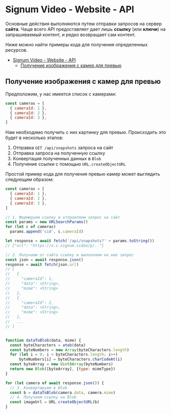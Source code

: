 # Signum Video - Website - API

Основные действия выполняются путем отправки запросов
на сервер **сайта**. Чаще всего API предоставляет дает лишь **ссылку** (или **ключи**) на
запрашиваемый контент, и редко возвращает сам контент.

Ниже можно найти примеры кода для получения определенных ресурсов.
- [Signum Video - Website - API](#signum-video---website---api)
  - [Получение изображения с камер для превью](#получение-изображения-с-камер-для-превью)


<a name="get_previews"></a>
## Получение изображения с камер для превью
Предположим, у нас имеется список с камерами:
```js
const cameras = [
  { cameraId: 1 },
  { cameraId: 2 },
  { cameraId: 3 },
]
```
Нам необходимо получить с них картинку для превью.
Происходить это будет в несколько этапов:
1) Отправка `GET /api/snapshots` запроса на сайт
2) Отправка запроса на полученную ссылку
3) Конвертация полученных данных в `Blob`
4) Получение ссылки с помощью `URL.createObjectURL`

Простой пример кода для получения превью камер может выглядить следующим образом:
```js
const cameras = [
  { cameraId: 1 },
  { cameraId: 2 },
  { cameraId: 3 },
]

// 1. Формируем ссылку и отправляем запрос на сайт
const params = new URLSearchParams()
for (let c of cameras)
  params.append('cid', c.cameraId)

let response = await fetch('/api/snapshots?' + params.toString())
// {"url": "https://x.c.signum.video/p/.."}

// 2. Получаем от сайта ссылку и выполняем на нее запрос
const json = await response.json()
response = await fetch(json.url)
// [
//   {
//     "cameraId": 1,
//     "data": <String>,
//     "mime": <String> 
//   },
//   {
//     "cameraId": 2,
//     "data": <String>,
//     "mime": <String> 
//   },
//   ...
// ]


function dataToBlob(data, mime) {
  const byteCharacters = atob(data)
  const byteNumbers = new Array(byteCharacters.length)
  for (let i = 0; i < byteCharacters.length; i++)
      byteNumbers[i] = byteCharacters.charCodeAt(i)
  const byteArray = new Uint8Array(byteNumbers)
  return new Blob([byteArray], {type: mimeType})
}

for (let camera of await response.json()) {
  // 3. Конвертируем в Blob
  const b = dataToBlob(camera.data, camera.mime)
  // 4. Получаем ссылку на Blob
  const imageUrl = URL.createObjectURL(b) 
}
```